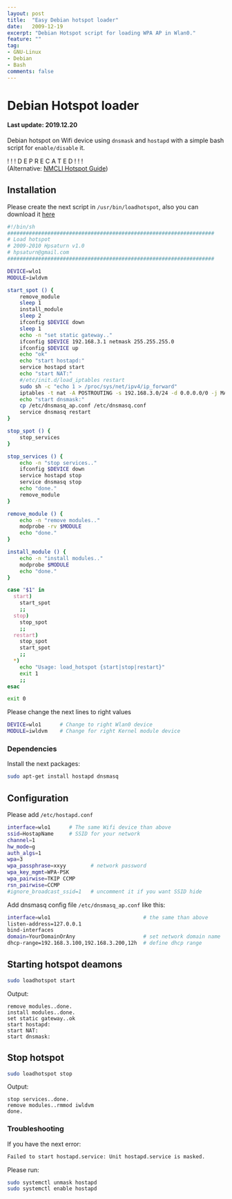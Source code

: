 ```yaml
---
layout: post
title:  "Easy Debian hotspot loader"
date:   2009-12-19
excerpt: "Debian Hotspot script for loading WPA AP in Wlan0."
feature: ""
tag:
- GNU-Linux
- Debian
- Bash
comments: false
---
```


# Debian Hotspot loader

#### Last update: 2019.12.20

Debian hotspot on Wifi device using `dnsmask` and `hostapd` with a simple bash script for `enable/disable` it.

! ! ! D E P R E C A T E D ! ! !  
(Alternative: [NMCLI Hotspot Guide](https://hpsaturn.com/nmcli-hotspot/))

## Installation

Please create the next script in `/usr/bin/loadhotspot`, also you can download it [here](https://raw.githubusercontent.com/hpsaturn/linux_scripts/master/loadhotspot)

``` bash
#!/bin/sh
###################################################################
# Load hotspot
# 2009-2010 Hpsaturn v1.0
# hpsaturn@gmail.com
###################################################################

DEVICE=wlo1
MODULE=iwldvm

start_spot () {
    remove_module
    sleep 1
    install_module
    sleep 2
    ifconfig $DEVICE down
    sleep 1
    echo -n "set static gateway.."
    ifconfig $DEVICE 192.168.3.1 netmask 255.255.255.0
    ifconfig $DEVICE up
    echo "ok" 
    echo "start hostapd:"
    service hostapd start
    echo "start NAT:"
    #/etc/init.d/load_iptables restart
    sudo sh -c "echo 1 > /proc/sys/net/ipv4/ip_forward"
    iptables -t nat -A POSTROUTING -s 192.168.3.0/24 -d 0.0.0.0/0 -j MASQUERADE
    echo "start dnsmask:"
    cp /etc/dnsmasq_ap.conf /etc/dnsmasq.conf
    service dnsmasq restart
}

stop_spot () {
    stop_services
}

stop_services () {
    echo -n "stop services.."
    ifconfig $DEVICE down
    service hostapd stop
    service dnsmasq stop
    echo "done."
    remove_module
}

remove_module () {
    echo -n "remove modules.."
    modprobe -rv $MODULE
    echo "done."
}

install_module () {
    echo -n "install modules.."
    modprobe $MODULE
    echo "done."
}

case "$1" in
  start)
    start_spot 
    ;;
  stop)
    stop_spot
    ;;
  restart)
    stop_spot
    start_spot
    ;;
  *)
    echo "Usage: load_hotspot {start|stop|restart}"
    exit 1
    ;;
esac

exit 0

```

Please change the next lines to right values

``` bash
DEVICE=wlo1      # Change to right Wlan0 device
MODULE=iwldvm    # Change for right Kernel module device
```

### Dependencies

Install the next packages:

``` bash
sudo apt-get install hostapd dnsmasq
```

## Configuration

Please add `/etc/hostapd.conf`

``` bash
interface=wlo1      # The same Wifi device than above
ssid=HostapName     # SSID for your network
channel=1
hw_mode=g
auth_algs=1
wpa=3
wpa_passphrase=xxyy        # network password
wpa_key_mgmt=WPA-PSK
wpa_pairwise=TKIP CCMP
rsn_pairwise=CCMP
#ignore_broadcast_ssid=1   # uncomment it if you want SSID hide
```

Add dnsmasq config file `/etc/dnsmasq_ap.conf` like this:

``` bash
interface=wlo1                              # the same than above
listen-address=127.0.0.1                   
bind-interfaces
domain=YourDomainOrAny                      # set network domain name
dhcp-range=192.168.3.100,192.168.3.200,12h  # define dhcp range
```

## Starting hotspot deamons

``` bash
sudo loadhotspot start
```

Output:  

```
remove modules..done.
install modules..done.
set static gateway..ok
start hostapd:
start NAT:
start dnsmask:
```

## Stop hotspot

``` bash
sudo loadhotspot stop
```

Output:  

```
stop services..done.
remove modules..rmmod iwldvm
done.
```

### Troubleshooting

If you have the next error:

``` bash
Failed to start hostapd.service: Unit hostapd.service is masked.
```

Please run:

``` bash
sudo systemctl unmask hostapd
sudo systemctl enable hostapd
```
